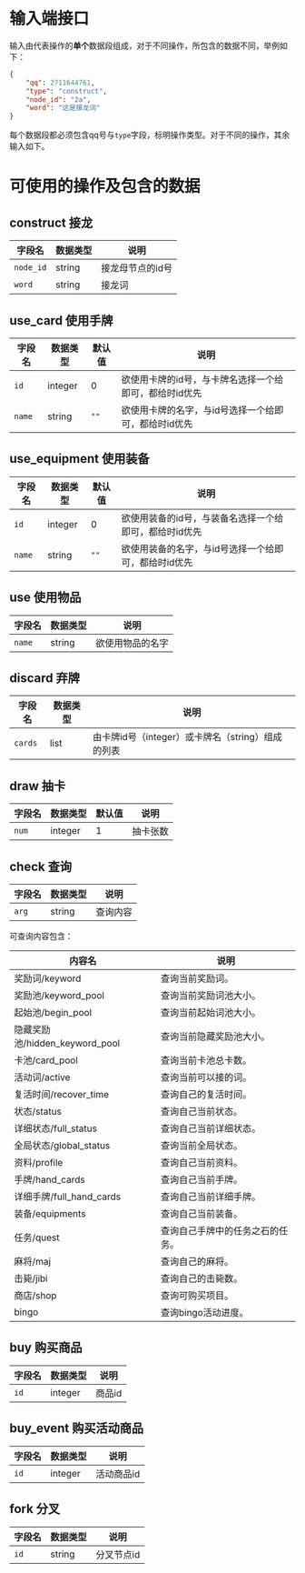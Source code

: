 # 输入端接口

输入由代表操作的**单个**数据段组成，对于不同操作，所包含的数据不同，举例如下：

```json
{
    "qq": 2711644761,
    "type": "construct",
    "node_id": "2a",
    "word": "这是接龙词"
}
```

每个数据段都必须包含qq号与`type`字段，标明操作类型。对于不同的操作，其余输入如下。

# 可使用的操作及包含的数据

## construct 接龙

| 字段名 | 数据类型 | 说明 |
| ----- | ------- | ---- |
| `node_id` | string | 接龙母节点的id号 |
| `word` | string | 接龙词 |

## use_card 使用手牌

| 字段名 | 数据类型 | 默认值 | 说明 |
| ----- | ------- | ---- | ---- |
| `id` | integer | 0 | 欲使用卡牌的id号，与卡牌名选择一个给即可，都给时id优先 |
| `name` | string | `""` | 欲使用卡牌的名字，与id号选择一个给即可，都给时id优先 |

## use_equipment 使用装备

| 字段名 | 数据类型 | 默认值 | 说明 |
| ----- | ------- | ---- | ---- |
| `id` | integer | 0 | 欲使用装备的id号，与装备名选择一个给即可，都给时id优先 |
| `name` | string | `""` | 欲使用装备的名字，与id号选择一个给即可，都给时id优先 |

## use 使用物品

| 字段名 | 数据类型 | 说明 |
| ----- | ------- | ---- |
| `name` | string | 欲使用物品的名字 |

## discard 弃牌

| 字段名 | 数据类型 | 说明 |
| ----- | ------- | ---- |
| `cards` | list | 由卡牌id号（integer）或卡牌名（string）组成的列表 |

## draw 抽卡

| 字段名 | 数据类型 | 默认值 | 说明 |
| ----- | ------- | ---- | ---- |
| `num` | integer | 1 | 抽卡张数 |

## check 查询

| 字段名 | 数据类型 | 说明 |
| ----- | ------- | ---- |
| `arg` | string | 查询内容 |

可查询内容包含：

| 内容名 | 说明 |
| ----- | --- |
| 奖励词/keyword | 查询当前奖励词。 |
| 奖励池/keyword_pool | 查询当前奖励词池大小。 |
| 起始池/begin_pool | 查询当前起始词池大小。 |
| 隐藏奖励池/hidden_keyword_pool | 查询当前隐藏奖励池大小。 |
| 卡池/card_pool | 查询当前卡池总卡数。 |
| 活动词/active | 查询当前可以接的词。 |
| 复活时间/recover_time | 查询自己的复活时间。 |
| 状态/status | 查询自己当前状态。 |
| 详细状态/full_status | 查询自己当前详细状态。 |
| 全局状态/global_status | 查询当前全局状态。 |
| 资料/profile | 查询自己当前资料。 |
| 手牌/hand_cards | 查询自己当前手牌。 |
| 详细手牌/full_hand_cards | 查询自己当前详细手牌。 |
| 装备/equipments | 查询自己当前装备。 |
| 任务/quest | 查询自己手牌中的任务之石的任务。 |
| 麻将/maj | 查询自己的麻将。 |
| 击毙/jibi | 查询自己的击毙数。 |
| 商店/shop | 查询可购买项目。 |
| bingo | 查询bingo活动进度。 |

## buy 购买商品

| 字段名 | 数据类型 | 说明 |
| ----- | ------- | ---- |
| `id` | integer | 商品id |

## buy_event 购买活动商品

| 字段名 | 数据类型 | 说明 |
| ----- | ------- | ---- |
| `id` | integer | 活动商品id |

## fork 分叉

| 字段名 | 数据类型 | 说明 |
| ----- | ------- | ---- |
| `id` | string | 分叉节点id |

